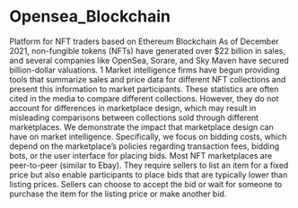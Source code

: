 # Opensea_Blockchain
Platform for NFT traders based on Ethereum Blockchain
As of December 2021, non-fungible tokens (NFTs) have generated over $22 billion in sales, and several companies like OpenSea, Sorare, and Sky Maven have secured billion-dollar valuations. 1 Market intelligence firms have begun providing tools that summarize sales and price data for different NFT collections and present this information to market participants. These statistics are often cited in the media to compare different collections. However, they do not account for differences in marketplace design, which may result in misleading comparisons between collections sold through different marketplaces. We demonstrate the impact that marketplace design can have on market intelligence. Specifically, we focus on bidding costs, which depend on the marketplace’s policies regarding transaction fees, bidding bots, or the user interface for placing bids. Most NFT marketplaces are peer-to-peer (similar to Ebay). They require sellers to list an item for a fixed price but also enable participants to place bids that are typically lower than listing prices. Sellers can choose to accept the bid or wait for someone to purchase the item for the listing price or make another bid.
